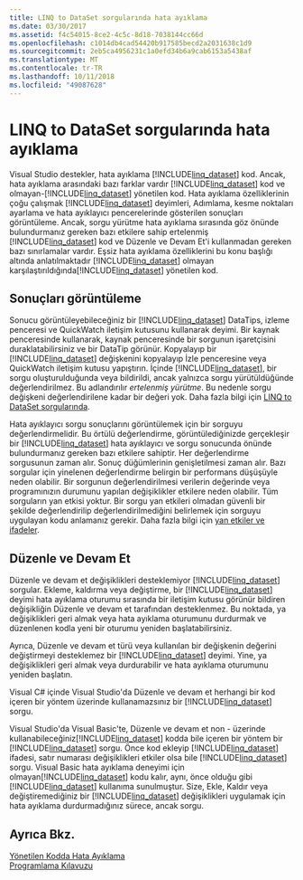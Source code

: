 ```yaml
---
title: LINQ to DataSet sorgularında hata ayıklama
ms.date: 03/30/2017
ms.assetid: f4c54015-8ce2-4c5c-8d18-7038144cc66d
ms.openlocfilehash: c1014db4cad54420b917585becd2a2031638c1d9
ms.sourcegitcommit: 2eb5ca4956231c1a0efd34b6a9cab6153a5438af
ms.translationtype: MT
ms.contentlocale: tr-TR
ms.lasthandoff: 10/11/2018
ms.locfileid: "49087628"
---
```

# <a name="debugging-linq-to-dataset-queries"></a>LINQ to DataSet sorgularında hata ayıklama

Visual Studio destekler, hata ayıklama [!INCLUDE[linq_dataset](../../../../includes/linq-dataset-md.md)] kod. Ancak, hata ayıklama arasındaki bazı farklar vardır [!INCLUDE[linq_dataset](../../../../includes/linq-dataset-md.md)] kod ve olmayan-[!INCLUDE[linq_dataset](../../../../includes/linq-dataset-md.md)] yönetilen kod. Hata ayıklama özelliklerinin çoğu çalışmak [!INCLUDE[linq_dataset](../../../../includes/linq-dataset-md.md)] deyimleri, Adımlama, kesme noktaları ayarlama ve hata ayıklayıcı pencerelerinde gösterilen sonuçları görüntüleme. Ancak, sorgu yürütme hata ayıklama sırasında göz önünde bulundurmanız gereken bazı etkilere sahip ertelenmiş [!INCLUDE[linq_dataset](../../../../includes/linq-dataset-md.md)] kod ve Düzenle ve Devam Et'i kullanmadan gereken bazı sınırlamalar vardır. Eşsiz hata ayıklama özelliklerini bu konu başlığı altında anlatılmaktadır [!INCLUDE[linq_dataset](../../../../includes/linq-dataset-md.md)] olmayan karşılaştırıldığında[!INCLUDE[linq_dataset](../../../../includes/linq-dataset-md.md)] yönetilen kod.  
  
## <a name="viewing-results"></a>Sonuçları görüntüleme  
 Sonucu görüntüleyebileceğiniz bir [!INCLUDE[linq_dataset](../../../../includes/linq-dataset-md.md)] DataTips, izleme penceresi ve QuickWatch iletişim kutusunu kullanarak deyimi. Bir kaynak penceresinde kullanarak, kaynak penceresinde bir sorgunun işaretçisini duraklatabilirsiniz ve bir DataTip görünür. Kopyalayıp bir [!INCLUDE[linq_dataset](../../../../includes/linq-dataset-md.md)] değişkenini kopyalayıp İzle penceresine veya QuickWatch iletişim kutusu yapıştırın. İçinde [!INCLUDE[linq_dataset](../../../../includes/linq-dataset-md.md)], bir sorgu oluşturulduğunda veya bildirildi, ancak yalnızca sorgu yürütüldüğünde değerlendirilmez. Bu adlandırılır *ertelenmiş yürütme*. Bu nedenle sorgu değişkeni değerlendirilene kadar bir değeri yok. Daha fazla bilgi için [LINQ to DataSet sorgularında](../../../../docs/framework/data/adonet/queries-in-linq-to-dataset.md).  
  
 Hata ayıklayıcı sorgu sonuçlarını görüntülemek için bir sorguyu değerlendirmelidir. Bu örtülü değerlendirme, görüntülediğinizde gerçekleşir bir [!INCLUDE[linq_dataset](../../../../includes/linq-dataset-md.md)] hata ayıklayıcı ve sorgu sonucunda önünde bulundurmanız gereken bazı etkilere sahiptir. Her değerlendirme sorgusunun zaman alır. Sonuç düğümlerinin genişletilmesi zaman alır. Bazı sorgular için yinelenen değerlendirme belirgin bir performans düşüşüyle neden olabilir. Bir sorgunun değerlendirilmesi verilerin değerinde veya programınızın durumunu yapılan değişiklikler etkilere neden olabilir. Tüm sorguların yan etkisi yoktur. Bir sorgu yan etkileri olmadan güvenli bir şekilde değerlendirilip değerlendirilmediğini belirlemek için sorguyu uygulayan kodu anlamanız gerekir. Daha fazla bilgi için [yan etkiler ve ifadeler](https://msdn.microsoft.com/library/e1f8a6ea-9e19-481d-b6bd-df120ad3bf4e).  
  
## <a name="edit-and-continue"></a>Düzenle ve Devam Et  
 Düzenle ve devam et değişiklikleri desteklemiyor [!INCLUDE[linq_dataset](../../../../includes/linq-dataset-md.md)] sorgular. Ekleme, kaldırma veya değiştirme, bir [!INCLUDE[linq_dataset](../../../../includes/linq-dataset-md.md)] deyimi hata ayıklama oturumu sırasında bir iletişim kutusu görünür bildiren değişikliğin Düzenle ve devam et tarafından desteklenmez. Bu noktada, ya değişiklikleri geri almak veya hata ayıklama oturumunu durdurmak ve düzenlenen kodla yeni bir oturumu yeniden başlatabilirsiniz.  
  
 Ayrıca, Düzenle ve devam et türü veya kullanılan bir değişkenin değerini değiştirmeyi desteklemez bir [!INCLUDE[linq_dataset](../../../../includes/linq-dataset-md.md)] deyimi. Yine, ya değişiklikleri geri almak veya durdurabilir ve hata ayıklama oturumunu yeniden başlatın.  
  
 Visual C# içinde Visual Studio'da Düzenle ve devam et herhangi bir kod içeren bir yöntem üzerinde kullanamazsınız bir [!INCLUDE[linq_dataset](../../../../includes/linq-dataset-md.md)] sorgu.  
  
 Visual Studio'da Visual Basic'te, Düzenle ve devam et non - üzerinde kullanabileceğiniz[!INCLUDE[linq_dataset](../../../../includes/linq-dataset-md.md)] kodda bile içeren bir yöntem bir [!INCLUDE[linq_dataset](../../../../includes/linq-dataset-md.md)] sorgu. Önce kod ekleyip [!INCLUDE[linq_dataset](../../../../includes/linq-dataset-md.md)] ifadesi, satır numarası değişiklikleri etkiler olsa bile [!INCLUDE[linq_dataset](../../../../includes/linq-dataset-md.md)] sorgu. Visual Basic hata ayıklama deneyimi için olmayan[!INCLUDE[linq_dataset](../../../../includes/linq-dataset-md.md)] kodu kalır, aynı, önce olduğu gibi [!INCLUDE[linq_dataset](../../../../includes/linq-dataset-md.md)] kullanıma sunulmuştur. Size, Ekle, Kaldır veya değiştiremediğiniz bir [!INCLUDE[linq_dataset](../../../../includes/linq-dataset-md.md)] değişiklikleri uygulamak için hata ayıklama durdurmadığınız sürece, ancak sorgu.  
  
## <a name="see-also"></a>Ayrıca Bkz.  
 [Yönetilen Kodda Hata Ayıklama](/visualstudio/debugger/debugging-managed-code)  
 [Programlama Kılavuzu](../../../../docs/framework/data/adonet/programming-guide-linq-to-dataset.md)
